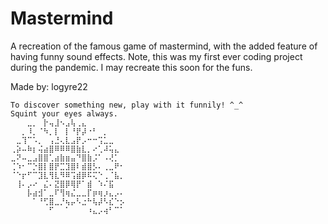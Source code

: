 # Mastermind
 
A recreation of the famous game of mastermind, with the added feature of having funny sound effects.
Note, this was my first ever coding project during the pandemic. I may recreate this soon for the funs.

Made by: logyre22
```
To discover something new, play with it funnily! ^_^
Squint your eyes always.
⠀⠀⠀⣀⡀⠀⡗⢤⣸⠢⣠⢧⢀⣄⠀⠀⠀⠀⠀⠀⠀
⠀⠀⡀⠸⡀⠈⠳⡀⡇⠀⡇⠘⡟⡼⠐⠃⠀⡀⠀⠀⠀
⠀⣀⢹⠉⠡⡀⠀⢠⣘⢄⣇⣠⡟⡠⠒⠒⢩⣁⣀⠀⠀
⢀⡵⠤⠷⡆⢬⣴⣿⠿⠿⠿⣿⣷⣇⡀⠔⢁⠼⢥⣄⠀
⣀⠝⠤⣀⣠⣿⣿⢁⣴⣷⣶⣤⠙⣿⣷⡨⠁⠠⢜⡁⠀
⢈⠱⠂⠉⡑⣿⡇⣿⡟⣉⣹⣿⠇⣾⣿⡣⠄⢀⣀⠟⠂
⠈⠑⡖⠋⠉⣹⣇⢻⣇⠻⠿⢩⣾⡿⠯⢍⠑⢀⠈⣧⡀
⠀⢸⠄⡠⠔⠀⣌⠄⣝⣿⡿⢿⡟⠁⣾⠀⠱⠌⣯⠀⠀
⠀⠀⠀⡧⣴⣺⠁⣀⠏⢻⢶⣌⣀⣀⡏⡶⢶⡰⣄⡠⠄
⠀⠀⠀⠀⠁⠘⢋⣿⣀⡘⢦⡤⠣⣐⠓⢧⡼⠣⣎⠑⡢
⠀⠀⠀⠀⠀⠀⠀⠋⠀⠀⠁⠀⠀⠀⠰⣄⡠⢴⠃⠉⠁
```